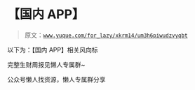 # 【国内 APP】

> 原文：[`www.yuque.com/for_lazy/xkrm14/um3h6piwudzvyqbt`](https://www.yuque.com/for_lazy/xkrm14/um3h6piwudzvyqbt)

以下为：【国内 APP】相关风向标

完整生财周报见懒人专属群~

公众号懒人找资源，懒人专属群分享

